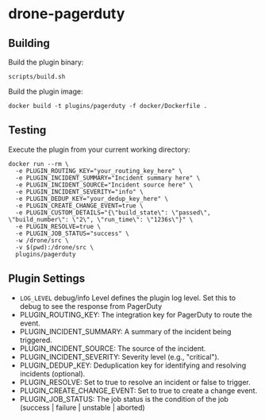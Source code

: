 # drone-pagerduty

## Building

Build the plugin binary:

```text
scripts/build.sh
```

Build the plugin image:

```text
docker build -t plugins/pagerduty -f docker/Dockerfile .
```

## Testing

Execute the plugin from your current working directory:

```text
docker run --rm \
  -e PLUGIN_ROUTING_KEY="your_routing_key_here" \
  -e PLUGIN_INCIDENT_SUMMARY="Incident summary here" \
  -e PLUGIN_INCIDENT_SOURCE="Incident source here" \
  -e PLUGIN_INCIDENT_SEVERITY="info" \
  -e PLUGIN_DEDUP_KEY="your_dedup_key_here" \
  -e PLUGIN_CREATE_CHANGE_EVENT=true \
  -e PLUGIN_CUSTOM_DETAILS="{\"build_state\": \"passed\", \"build_number\": \"2\", \"run_time\": \"1236s\"}" \
  -e PLUGIN_RESOLVE=true \
  -e PLUGIN_JOB_STATUS="success" \
  -w /drone/src \
  -v $(pwd):/drone/src \
  plugins/pagerduty
```

## Plugin Settings
- `LOG_LEVEL` debug/info Level defines the plugin log level. Set this to debug to see the response from PagerDuty
- PLUGIN_ROUTING_KEY: The integration key for PagerDuty to route the event.
- PLUGIN_INCIDENT_SUMMARY: A summary of the incident being triggered.
- PLUGIN_INCIDENT_SOURCE: The source of the incident.
- PLUGIN_INCIDENT_SEVERITY: Severity level (e.g., "critical").
- PLUGIN_DEDUP_KEY: Deduplication key for identifying and resolving incidents (optional).
- PLUGIN_RESOLVE: Set to true to resolve an incident or false to trigger.
- PLUGIN_CREATE_CHANGE_EVENT: Set to true to create a change event.
- PLUGIN_JOB_STATUS: The job status is the condition of the job (success | failure | unstable | aborted)
	
